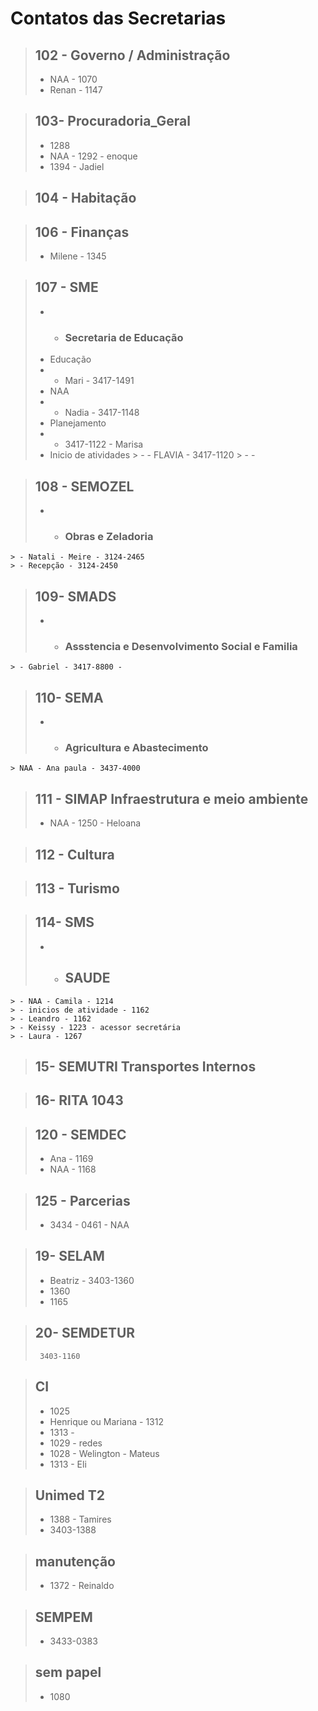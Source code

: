 #  Contatos das Secretarias


 > ## 102 - Governo / Administração
  > - NAA - 1070
  > - Renan - 1147


 > ## 103- Procuradoria_Geral
  > - 1288
  > - NAA - 1292 - enoque
  > - 1394 - Jadiel

> ## 104 - Habitação

> ## 106 - Finanças
> - Milene - 1345

> ## 107 - SME
> - - ### Secretaria de Educação
  > - Educação 
  > - - Mari - 3417-1491
  > - NAA 
  > - - Nadia - 3417-1148
  > - Planejamento 
  > - - 3417-1122  - Marisa
  > - Inicio de atividades
    > - - FLAVIA - 3417-1120
    > - - 

> ## 108 - SEMOZEL
  > - - ### Obras e Zeladoria
    > - Natali - Meire - 3124-2465
    > - Recepção - 3124-2450

> ## 109- SMADS
  > - - ### Assstencia e Desenvolvimento Social e Familia
    > - Gabriel - 3417-8800 - 

> ## 110- SEMA
  > - - ### Agricultura e Abastecimento
    > NAA - Ana paula - 3437-4000

> ## 111 - SIMAP Infraestrutura e meio ambiente
  > - NAA - 1250 - Heloana

> ## 112 - Cultura

> ## 113 - Turismo

> ## 114- SMS 
  > - - ## SAUDE
    > - NAA - Camila - 1214 
    > - inicios de atividade - 1162
    > - Leandro - 1162
    > - Keissy - 1223 - acessor secretária
    > - Laura - 1267

> ## 15-  SEMUTRI Transportes Internos

> ## 16- RITA 1043


> ## 120 - SEMDEC
> - Ana - 1169
> - NAA - 1168

> ## 125 - Parcerias
> - 3434 - 0461 - NAA

> ## 19- SELAM
 > - Beatriz - 3403-1360
 > - 1360
 > - 1165

> ## 20- SEMDETUR
  >      3403-1160


> ## CI
>  - 1025
  >  - Henrique ou Mariana - 1312
  >  - 1313 - 
  >  - 1029 - redes
  >  - 1028 - Welington - Mateus
  >  - 1313 - Eli

> ## Unimed T2
 > - 1388 - Tamires
 > - 3403-1388

> ## manutenção
  > - 1372 - Reinaldo

> ## SEMPEM
  > - 3433-0383


> ## sem papel
  > - 1080


> ## 
